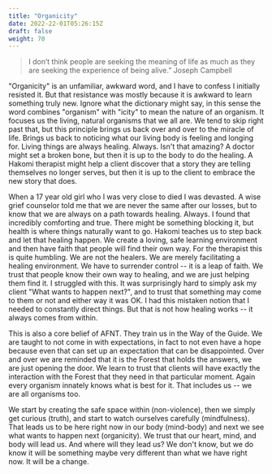 ```yaml
---
title: "Organicity"
date: 2022-22-01T05:26:15Z
draft: false
weight: 70
---
```

>I don’t think people are seeking the meaning of life as much as they are seeking the experience of being alive.”
Joseph Campbell

"Organicity" is an unfamiliar, awkward word, and I have to confess I initially resisted it. But that resistance was mostly because it is awkward to learn something truly new. Ignore what the dictionary might say, in this sense the word combines "organism" with "icity" to mean the nature of an organism. It focuses us the living, natural organisms that we all are. We tend to skip right past that, but this principle brings us back over and over to the miracle of life. Brings us back to noticing what our living body is feeling and longing for. Living things are always healing. Always. Isn't that amazing? A doctor might set a broken bone, but then it is up to the body to do the healing. A Hakomi therapist might help a client discover that a story they are telling themselves no longer serves, but then it is up to the client to embrace the new story that does.

When a 17 year old girl who I was very close to died I was devasted. A wise grief counselor told me that we are never the same after our losses, but to know that we are always on a path towards healing. Always. I found that incredibly comforting and true. There might be something blocking it, but health is where things naturally want to go. Hakomi teaches us to step back and let that healing happen. We create a loving, safe learning environment and then have faith that people will find their own way. For the therapist this is quite humbling. We are not the healers. We are merely facilitating a healing environment. We have to surrender control -- it is a leap of faith.  We trust that people know their own way to healing, and we are just helping them find it. I struggled with this. It was surprisingly hard to simply ask my client "What wants to happen next?", and to trust that something may come to them or not and either way it was OK. I had this mistaken notion that I needed to constantly direct things. But that is not how healing works -- it always comes from within.

This is also a core belief of AFNT. They train us in the Way of the Guide. We are taught to not come in with expectations, in fact to not even have a hope because even that can set up an expectation that can be disappointed. Over and over we are reminded that it is the Forest that holds the answers, we are just opening the door. We learn to trust that clients will have exactly the interaction with the Forest that they need in that particular moment. Again every organism innately knows what is best for it. That includes us -- we are all organisms too.

We start by creating the safe space within (non-violence), then we simply get curious (truth), and start to watch ourselves carefully (mindfulness). That leads us to be here right now in our body (mind-body) and next we see what wants to happen next (organicity). We trust that our heart, mind, and body will lead us. And where will they lead us? We don't know, but we do know it will be something maybe very different than what we have right now. It will be a change.
